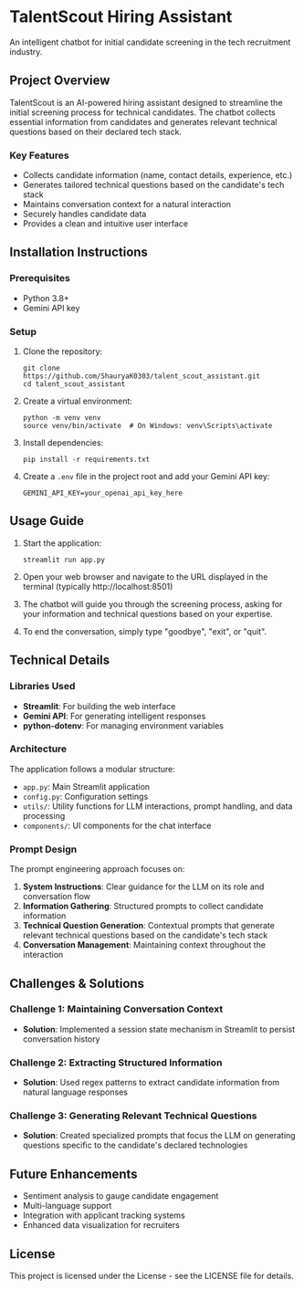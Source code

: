 # TalentScout Hiring Assistant

An intelligent chatbot for initial candidate screening in the tech recruitment industry.

## Project Overview

TalentScout is an AI-powered hiring assistant designed to streamline the initial screening process for technical candidates. The chatbot collects essential information from candidates and generates relevant technical questions based on their declared tech stack.

### Key Features

- Collects candidate information (name, contact details, experience, etc.)
- Generates tailored technical questions based on the candidate's tech stack
- Maintains conversation context for a natural interaction
- Securely handles candidate data
- Provides a clean and intuitive user interface

## Installation Instructions

### Prerequisites

- Python 3.8+
- Gemini API key

### Setup

1. Clone the repository:
   ```
   git clone https://github.com/ShauryaK0303/talent_scout_assistant.git
   cd talent_scout_assistant
   ```

2. Create a virtual environment:
   ```
   python -m venv venv
   source venv/bin/activate  # On Windows: venv\Scripts\activate
   ```

3. Install dependencies:
   ```
   pip install -r requirements.txt
   ```

4. Create a `.env` file in the project root and add your Gemini API key:
   ```
   GEMINI_API_KEY=your_openai_api_key_here
   ```

## Usage Guide

1. Start the application:
   ```
   streamlit run app.py
   ```

2. Open your web browser and navigate to the URL displayed in the terminal (typically http://localhost:8501)

3. The chatbot will guide you through the screening process, asking for your information and technical questions based on your expertise.

4. To end the conversation, simply type "goodbye", "exit", or "quit".

## Technical Details

### Libraries Used

- **Streamlit**: For building the web interface
- **Gemini API**: For generating intelligent responses
- **python-dotenv**: For managing environment variables

### Architecture

The application follows a modular structure:

- `app.py`: Main Streamlit application
- `config.py`: Configuration settings
- `utils/`: Utility functions for LLM interactions, prompt handling, and data processing
- `components/`: UI components for the chat interface

### Prompt Design

The prompt engineering approach focuses on:

1. **System Instructions**: Clear guidance for the LLM on its role and conversation flow
2. **Information Gathering**: Structured prompts to collect candidate information
3. **Technical Question Generation**: Contextual prompts that generate relevant technical questions based on the candidate's tech stack
4. **Conversation Management**: Maintaining context throughout the interaction

## Challenges & Solutions

### Challenge 1: Maintaining Conversation Context
- **Solution**: Implemented a session state mechanism in Streamlit to persist conversation history

### Challenge 2: Extracting Structured Information
- **Solution**: Used regex patterns to extract candidate information from natural language responses

### Challenge 3: Generating Relevant Technical Questions
- **Solution**: Created specialized prompts that focus the LLM on generating questions specific to the candidate's declared technologies

## Future Enhancements

- Sentiment analysis to gauge candidate engagement
- Multi-language support
- Integration with applicant tracking systems
- Enhanced data visualization for recruiters

## License

This project is licensed under the  License - see the LICENSE file for details.
